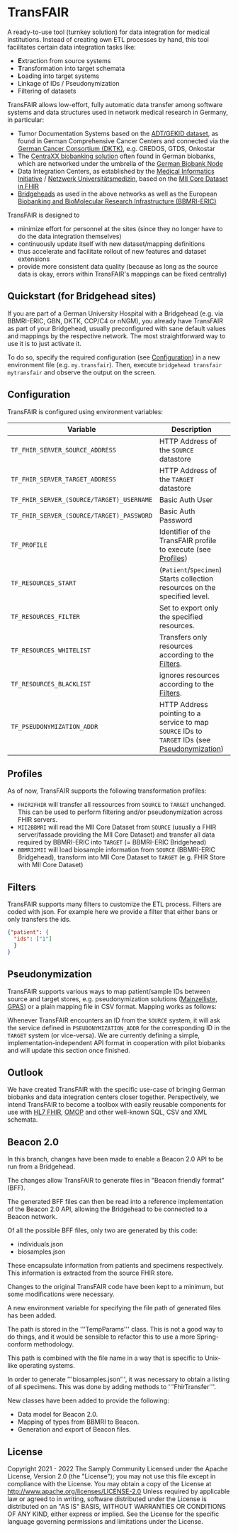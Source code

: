 # TransFAIR

A ready-to-use tool (turnkey solution) for data integration for medical institutions. Instead of creating own ETL processes by hand, this tool facilitates certain data integration tasks like:

- **E**xtraction from source systems
- **T**ransformation into target schemata
- **L**oading into target systems
- Linkage of IDs / Pseudonymization
- Filtering of datasets

TransFAIR allows low-effort, fully automatic data transfer among software systems and data structures used in network medical research in Germany, in particular:

- Tumor Documentation Systems based on the [ADT/GEKID dataset](https://www.gekid.de/adt-gekid-basisdatensatz), as found in German Comprehensive Cancer Centers and connected via the [German Cancer Consortium (DKTK)](https://dktk.dkfz.de), e.g. CREDOS, GTDS, Onkostar
- The [CentraXX biobanking solution](https://www.kairos.de/produkte/centraxx-bio/) often found in German biobanks, which are networked under the umbrella of the [German Biobank Node](https://www.bbmri.de)
- Data Integration Centers, as established by the [Medical Informatics Initiative](https://www.medizininformatik-initiative.de) / [Netzwerk Universitätsmedizin](https://www.netzwerk-universitaetsmedizin.de), based on the [MII Core Dataset in FHIR](https://simplifier.net/organization/koordinationsstellemii)
- [Bridgeheads](https://github.com/samply/bridgehead) as used in the above networks as well as the European [Biobanking and BioMolecular Research Infrastructure (BBMRI-ERIC)](https://bbmri-eric.eu)

TransFAIR is designed to

- minimize effort for personnel at the sites (since they no longer have to do the data integration themselves)
- continuously update itself with new dataset/mapping definitions
- thus accelerate and facilitate rollout of new features and dataset extensions
- provide more consistent data quality (because as long as the source data is okay, errors within TransFAIR's mappings can be fixed centrally)

## Quickstart (for Bridgehead sites)

If you are part of a German University Hospital with a Bridgehead (e.g. via BBMRI-ERIC, GBN, DKTK, CCP/C4 or nNGM), you already have TransFAIR as part of your Bridgehead, usually preconfigured with sane default values and mappings by the respective network. The most straightforward way to use it is to just activate it.

To do so, specify the required configuration (see [Configuration](#configuration)) in a new environment file (e.g. `my.transfair`). Then, execute `bridgehead transfair mytransfair` and observe the output on the screen.

## Configuration

TransFAIR is configured using environment variables:

| Variable                                  | Description                                                                                                        | Default                          |
|-------------------------------------------|--------------------------------------------------------------------------------------------------------------------|----------------------------------|
| `TF_FHIR_SERVER_SOURCE_ADDRESS`           | HTTP Address of the `SOURCE` datastore                                                                             | (required)                       |
| `TF_FHIR_SERVER_TARGET_ADDRESS`           | HTTP Address of the `TARGET` datastore                                                                             | (required)                       |
| `TF_FHIR_SERVER_(SOURCE/TARGET)_USERNAME` | Basic Auth User                                                                                                    |                                  |
| `TF_FHIR_SERVER_(SOURCE/TARGET)_PASSWORD` | Basic Auth Password                                                                                                |                                  |
| `TF_PROFILE`                              | Identifier of the TransFAIR profile to execute (see [Profiles](#profiles))                                         | (required)                       |
| `TF_RESOURCES_START`                      | (`Patient`/`Specimen`) Starts collection resources on the specified level.                                         | `Patient`                        |
| `TF_RESOURCES_FILTER`                     | Set to export only the specified resources.                                                                        | none, will export all ressources |
| `TF_RESOURCES_WHITELIST`                  | Transfers only resources according to the [Filters](#filters).                                                     |                                  |
| `TF_RESOURCES_BLACKLIST`                  | ignores resources according to the [Filters](#filters).                                                            |                                  |
| `TF_PSEUDONYMIZATION_ADDR`                | HTTP Address pointing to a service to map `SOURCE` IDs to `TARGET` IDs (see [Pseudonymization](#pseudonymization)) | none, IDs will be unchanged      |

## Profiles

As of now, TransFAIR supports the following transformation profiles:



- `FHIR2FHIR` will transfer all ressources from `SOURCE` to `TARGET` unchanged. This can be used to perform filtering and/or pseudonymization across FHIR servers.
- `MII2BBMRI` will read the MII Core Dataset from `SOURCE` (usually a FHIR server/fassade providing the MII Core Dataset) and transfer all data required by BBMRI-ERIC into `TARGET` (= BBMRI-ERIC Bridgehead)
- `BBMRI2MII` will load biosample information from `SOURCE` (BBMRI-ERIC Bridgehead), transform into MII Core Dataset to `TARGET` (e.g. FHIR Store with MII Core Dataset)

## Filters

TransFAIR supports many filters to customize the ETL process. Filters are coded with json.
For example here we provide a filter that either bans or only transfers the ids.

```json
{"patient": {
  "ids": ["1"]
  }
}
```

## Pseudonymization

TransFAIR supports various ways to map patient/sample IDs between source and target stores, e.g. pseudonymization solutions ([Mainzelliste](https://mainzelliste.de), [GPAS](https://www.ths-greifswald.de/forscher/gpas/)) or a plain mapping file in CSV format. Mapping works as follows:

Whenever TransFAIR encounters an ID from the `SOURCE` system, it will ask the service defined in `PSEUDONYMIZATION_ADDR` for the corresponding ID in the `TARGET` system (or vice-versa). We are currently defining a simple, implementation-independent API format in cooperation with pilot biobanks and will update this section once finished.

## Outlook

We have created TransFAIR with the specific use-case of bringing German biobanks and data integration centers closer together. Perspectively, we intend TransFAIR to become a toolbox with easily reusable components for use with [HL7 FHIR](https://hl7.org/fhir/), [OMOP](https://www.ohdsi.org/data-standardization/) and other well-known SQL, CSV and XML schemata.

## Beacon 2.0

In this branch, changes have been made to enable a Beacon 2.0 API to be run from a Bridgehead.

The changes allow TransFAIR to generate files in "Beacon friendly format" (BFF).

The generated BFF files can then be read into a reference implementation of the Beacon 2.0 API, allowing the Bridgehead to be connected to a Beacon network.

Of all the possible BFF files, only two are generated by this code:

- individuals.json
- biosamples.json

These encapsulate information from patients and specimens respectively. This information is extracted from the source FHIR store.

Changes to the original TransFAIR code have been kept to a minimum, but some modifications were necessary.

A new environment variable for specifying the file path of generated files has been added.

The path is stored in the '''TempParams''' class. This is not a good way to do things, and it would be sensible to refactor this to use a more Spring-conform methodology.

This path is combined with the file name in a way that is specific to Unix-like operating systems.

In order to generate '''biosamples.json''', it was necessary to obtain a listing of all specimens. This was done by adding methods to '''FhirTransfer'''.

New classes have been added to provide the following:

- Data model for Beacon 2.0.
- Mapping of types from BBMRI to Beacon.
- Generation and export of Beacon files.

## License

Copyright 2021 - 2022 The Samply Community
Licensed under the Apache License, Version 2.0 (the "License"); you may not use this file except in compliance with the License. You may obtain a copy of the License at
http://www.apache.org/licenses/LICENSE-2.0
Unless required by applicable law or agreed to in writing, software distributed under the License is distributed on an "AS IS" BASIS, WITHOUT WARRANTIES OR CONDITIONS OF ANY KIND, either express or implied. See the License for the specific language governing permissions and limitations under the License.
